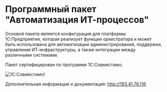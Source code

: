 ﻿# Программный пакет "Автоматизация ИТ-процессов"

Основой пакета является конфигурация для платформы 1С:Предприятие, которая реализует функции оркестратора и может быть использована для автоматизации администрирования, поддержки, управления ИТ-инфраструктуры, а также интеграции между различными системами.

Пакет сертифицирован по программе 1С:Совместимо.

![1С:Совместимо!](http://193.41.76.116/img/1ccompat-64.gif)

Дополнительная информация и документация: http://193.41.76.116

